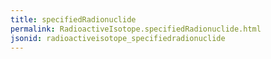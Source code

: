 ```yaml
---
title: specifiedRadionuclide
permalink: RadioactiveIsotope.specifiedRadionuclide.html
jsonid: radioactiveisotope_specifiedradionuclide
---
```

